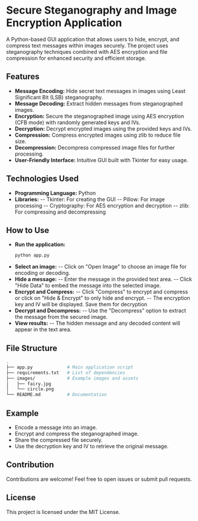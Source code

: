 # Secure Steganography and Image Encryption Application

A Python-based GUI application that allows users to hide, encrypt, and compress text messages within images securely. The project uses steganography techniques combined with AES encryption and file compression for enhanced security and efficient storage.

## Features
- **Message Encoding:** Hide secret text messages in images using Least Significant Bit (LSB) steganography.
- **Message Decoding:** Extract hidden messages from steganographed images.
- **Encryption:** Secure the steganographed image using AES encryption (CFB mode) with randomly generated keys and IVs.
- **Decryption:** Decrypt encrypted images using the provided keys and IVs.
- **Compression:** Compress encrypted images using zlib to reduce file size.
- **Decompression:** Decompress compressed image files for further processing.
- **User-Friendly Interface:** Intuitive GUI built with Tkinter for easy usage.

## Technologies Used
- **Programming Language:** Python
- **Libraries:**
  -- Tkinter: For creating the GUI
  -- Pillow: For image processing
  -- Cryptography: For AES encryption and decryption
  -- zlib: For compressing and decompressing

## How to Use
- **Run the application:**
  ```bash
  python app.py
  ```
- **Select an image:**
  -- Click on "Open Image" to choose an image file for encoding or decoding.
- **Hide a message:**
  -- Enter the message in the provided text area.
  -- Click "Hide Data" to embed the message into the selected image.
- **Encrypt and Compress:**
   -- Click "Compress" to encrypt and compress or click on "Hide & Encrypt" to only hide and encrypt.
  -- The encryption key and IV will be displayed. Save them for decryption
- **Decrypt and Decompress:**
  -- Use the "Decompress" option to extract the message from the secured image.
- **View results:**
  -- The hidden message and any decoded content will appear in the text area.


## File Structure
```bash
.
├── app.py             # Main application script
├── requirements.txt   # List of dependencies
├── images/            # Example images and assets
│   ├── fairy.jpg
│   └── circle.png
└── README.md          # Documentation
```



## Example
- Encode a message into an image.
- Encrypt and compress the steganographed image.
- Share the compressed file securely.
- Use the decryption key and IV to retrieve the original message.

## Contribution
Contributions are welcome! Feel free to open issues or submit pull requests.

## License
This project is licensed under the MIT License.














